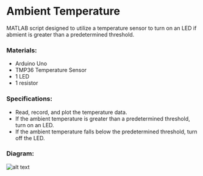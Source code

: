 # Ambient Temperature
MATLAB script designed to utilize a temperature sensor to turn on an LED if abmient is greater than a predetermined threshold.

### Materials:
- Arduino Uno
- TMP36 Temperature Sensor
- 1 LED
- 1 resistor

### Specifications:
- Read, record, and plot the temperature data.
- If the ambient temperature is greater than a predetermined threshold, turn on an LED.
- If the ambient temperature falls below the predetermined threshold, turn off the LED. 

### Diagram:
![alt text](https://github.com/katie-plese/MECH-103/blob/main/Ambient%20Temperature/ambient_temperature.jpg "Picture")
